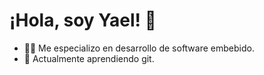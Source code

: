 # ¡Hola, soy Yael! 👋
- 👨‍💻 Me especializo en desarrollo de software embebido.
- 🌱 Actualmente aprendiendo git.
